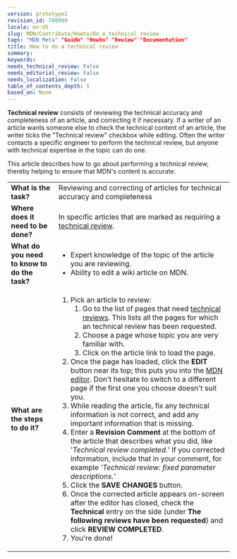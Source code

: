 ```yaml
---
version: prototype1
revision_id: 708999
locale: en-US
slug: MDN/Contribute/Howto/Do_a_technical_review
tags: "MDN Meta" "Guide" "Howto" "Review" "Documentation"
title: How to do a technical review
summary: 
keywords: 
needs_technical_review: False
needs_editorial_review: False
needs_localization: False
table_of_contents_depth: 1
based_on: None
---
```

<p class="summary"><strong>Technical review</strong> consists of reviewing the technical accuracy and completeness of an article, and correcting it if necessary. If a writer of an article wants someone else to check the technical content of an article, the writer ticks the "Technical review" checkbox while editing. Often the writer contacts a specific engineer to perform the technical review, but anyone with technical expertise in the topic can do one.</p>
<p><span class="seoSummary">This article describes how to go about performing a technical review, thereby helping to ensure that MDN's content is accurate.</span></p>
<table class="fullwidth-table">
 <tbody>
  <tr>
   <td><strong>What is the task?</strong></td>
   <td>Reviewing and correcting of articles for technical accuracy and completeness</td>
  </tr>
  <tr>
   <td><strong>Where does it need to be done?</strong></td>
   <td>In specific articles that are marked as requiring a <a href="/en-US/docs/needs-review/technical">technical review</a>.</td>
  </tr>
  <tr>
   <td><strong>What do you need to know to do the task?</strong></td>
   <td>
    <ul>
     <li>Expert knowledge of the topic of the article you are reviewing.</li>
     <li>Ability to edit a wiki article on MDN.</li>
    </ul>
   </td>
  </tr>
  <tr>
   <td><strong>What are the steps to do it?</strong></td>
   <td>
    <ol>
     <li>Pick an article to review:
      <ol>
       <li>Go to the list of pages that need <a href="/en-US/docs/needs-review/technical">technical reviews</a>. This lists all the pages for which an technical review has been requested.</li>
       <li>Choose a page whose topic you are very familiar with.</li>
       <li>Click on the article link to load the page.</li>
      </ol>
     </li>
     <li>Once the page has loaded, click the <strong>EDIT</strong> button near its top; this puts you into the <a href="/en-US/docs/MDN/Contribute/Editor">MDN editor</a>. Don't hesitate to switch to a different page if the first one you choose doesn't suit you.</li>
     <li>While reading the article, fix any technical information is not correct, and add any important information that is missing.</li>
     <li>Enter a <strong>Revision Comment</strong> at the bottom of the article that describes what you did, like '<em>Technical review completed.</em>' If you corrected information, include that in your comment, for example <em>'Technical review: fixed parameter descriptions.'</em></li>
     <li>Click the <strong>SAVE CHANGES</strong> button.</li>
     <li>Once the corrected article appears on-screen after the editor has closed, check the <strong>Technical</strong> entry on the side (under <strong>The following reviews have been requested</strong>) and click<strong> REVIEW COMPLETED</strong>.</li>
     <li>You're done!</li>
    </ol>
   </td>
  </tr>
 </tbody>
</table>
<p>&nbsp;</p>


